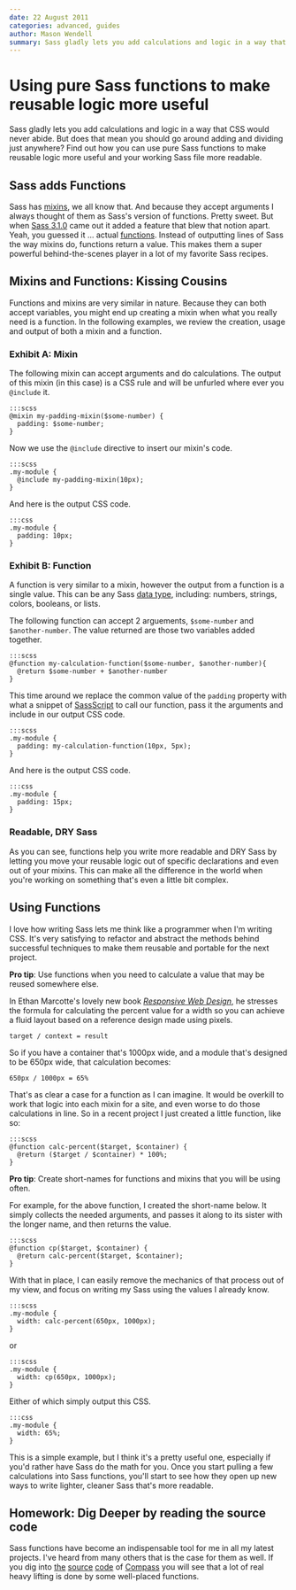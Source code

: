```yaml
---
date: 22 August 2011
categories: advanced, guides
author: Mason Wendell
summary: Sass gladly lets you add calculations and logic in a way that CSS would never abide. But does that mean you should go around adding and dividing just anywhere? Find out how you can use pure Sass functions to make reusable logic more useful and your working Sass file more readable.
---
```


# Using pure Sass functions to make reusable logic more useful

Sass gladly lets you add calculations and logic in a way that CSS would never abide. But does that mean you should go around adding and dividing just anywhere? Find out how you can use pure Sass functions to make reusable logic more useful and your working Sass file more readable.

## Sass adds Functions

Sass has [mixins](http://sass-lang.com/docs/yardoc/file.SASS_REFERENCE.html#mixins), we all know that. And because they accept arguments I always thought of them as Sass's version of functions. Pretty sweet. But when [Sass 3.1.0](http://sass-lang.com/docs/yardoc/file.SASS_CHANGELOG.html#310) came out it added a feature that blew that notion apart. Yeah, you guessed it ... actual [functions](http://sass-lang.com/docs/yardoc/file.SASS_CHANGELOG.html#sassbased_functions). Instead of outputting lines of Sass the way mixins do, functions return a value. This makes them a super powerful behind-the-scenes player in a lot of my favorite Sass recipes. 

## Mixins and Functions: Kissing Cousins

Functions and mixins are very similar in nature. Because they can both accept variables, you might end up creating a mixin when what you really need is a function. In the following examples, we review the creation, usage and output of both a mixin and a function.

### Exhibit A: Mixin

The following mixin can accept arguments and do calculations. The output of this mixin (in this case) is a CSS rule and will be unfurled where ever you `@include` it.

    :::scss
    @mixin my-padding-mixin($some-number) {
      padding: $some-number;
    }

Now we use the `@include` directive to insert our mixin's code.

    :::scss
    .my-module {
      @include my-padding-mixin(10px);
    }

And here is the output CSS code.

    :::css
    .my-module {
      padding: 10px;
    }

### Exhibit B: Function

A function is very similar to a mixin, however the output from a function is a single value. This can be any Sass [data type](http://sass-lang.com/docs/yardoc/file.SASS_REFERENCE.html#data_types), including: numbers, strings, colors, booleans, or lists.

The following function can accept 2 arguements, `$some-number` and `$another-number`. The value returned are those two variables added together.

    :::scss
    @function my-calculation-function($some-number, $another-number){
      @return $some-number + $another-number
    }

This time around we replace the common value of the `padding` property with what a snippet of [SassScript](http://sass-lang.com/docs/yardoc/file.SASS_REFERENCE.html#sassscript) to call our function, pass it the arguments and include in our output CSS code.

    :::scss
    .my-module {
      padding: my-calculation-function(10px, 5px);
    }

And here is the output CSS code.

    :::css
    .my-module {
      padding: 15px;
    }

### Readable, DRY Sass

As you can see, functions help you write more readable and DRY Sass by letting you move your reusable logic out of specific declarations and even out of your mixins. This can make all the difference in the world when you're working on something that's even a little bit complex.

## Using Functions

I love how writing Sass lets me think like a programmer when I'm writing CSS. It's very satisfying to refactor and abstract the methods behind successful techniques to make them reusable and portable for the next project.

**Pro tip**: Use functions when you need to calculate a value that may be reused somewhere else.

In Ethan Marcotte's lovely new book [*Responsive Web Design*](http://www.abookapart.com/products/responsive-web-design), he stresses the formula for calculating the percent value for a width so you can achieve a fluid layout based on a reference design made using pixels.

    target / context = result


So if you have a container that's 1000px wide, and a module that's designed to be 650px wide, that calculation becomes: 


    650px / 1000px = 65% 


That's as clear a case for a function as I can imagine. It would be overkill to work that logic into each mixin for a site, and even worse to do those calculations in line. So in a recent project I just created a little function, like so:

    :::scss
    @function calc-percent($target, $container) {
      @return ($target / $container) * 100%;
    }

**Pro tip**: Create short-names for functions and mixins that you will be using often.

For example, for the above function, I created the short-name below. It simply collects the needed arguments, and passes it along to its sister with the longer name, and then returns the value.

    :::scss
    @function cp($target, $container) {
      @return calc-percent($target, $container);
    }

With that in place, I can easily remove the mechanics of that process out of my view, and focus on writing my Sass using the values I already know.

    :::scss
    .my-module {
      width: calc-percent(650px, 1000px);
    }

or     

    :::scss
    .my-module {
      width: cp(650px, 1000px);
    }

Either of which simply output this CSS.

    :::css
    .my-module {
      width: 65%;
    }

This is a simple example, but I think it's a pretty useful one, especially if you'd rather have Sass do the math for you. Once you start pulling a few calculations into Sass functions, you'll start to see how they open up new ways to write lighter, cleaner Sass that's more readable.

## Homework: Dig Deeper by reading the source code

Sass functions have become an indispensable tool for me in all my latest projects. I've heard from many others that is the case for them as well. If you dig into [the](http://compass-style.org/reference/blueprint/grid/) [source](http://compass-style.org/reference/compass/layout/grid_background/) [code](http://compass-style.org/reference/compass/typography/vertical_rhythm/) of [Compass](http://www.abookapart.com/products/responsive-web-design) you will see that a lot of real heavy lifting is done by some well-placed functions.
